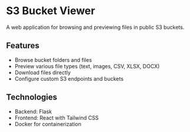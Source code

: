 # S3 Bucket Viewer

A web application for browsing and previewing files in public S3 buckets.

## Features
- Browse bucket folders and files
- Preview various file types (text, images, CSV, XLSX, DOCX)
- Download files directly
- Configure custom S3 endpoints and buckets

## Technologies
- Backend: Flask
- Frontend: React with Tailwind CSS
- Docker for containerization
